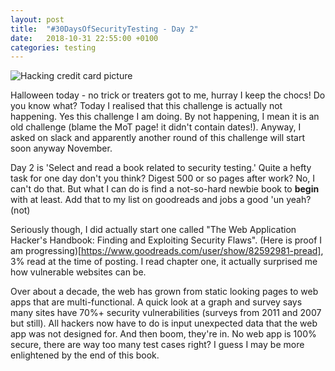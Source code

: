 ```yaml
---
layout: post
title:  "#30DaysOfSecurityTesting - Day 2"
date:   2018-10-31 22:55:00 +0100
categories: testing
---
```

![Hacking credit card picture](https://www.publicdomainpictures.net/pictures/270000/nahled/hacking-credit-card.jpg)

Halloween today - no trick or treaters got to me, hurray I keep the chocs! Do you know what? Today I realised that this challenge is actually not happening. Yes this challenge I am doing. By not happening, I mean it is an old challenge (blame the MoT page! it didn't contain dates!). Anyway, I asked on slack and apparently another round of this challenge will start soon anyway November.

Day 2 is 'Select and read a book related to security testing.' Quite a hefty task for one day don't you think? Digest 500 or so pages after work? No, I can't do that. But what I can do is find a not-so-hard newbie book to **begin** with at least. Add that to my list on goodreads and jobs a good 'un yeah? (not)

Seriously though, I did actually start one called "The Web Application Hacker's Handbook: Finding and Exploiting Security Flaws". (Here is proof I am progressing)[https://www.goodreads.com/user/show/82592981-pread], 3% read at the time of posting. I read chapter one, it actually surprised me how vulnerable websites can be.

Over about a decade, the web has grown from static looking pages to web apps that are multi-functional. A quick look at a graph and survey says many sites have 70%+ security vulnerabilities (surveys from 2011 and 2007 but still). All hackers now have to do is input unexpected data that the web app was not designed for. And then boom, they're in. No web app is 100% secure, there are way too many test cases right? I guess I may be more enlightened by the end of this book.
